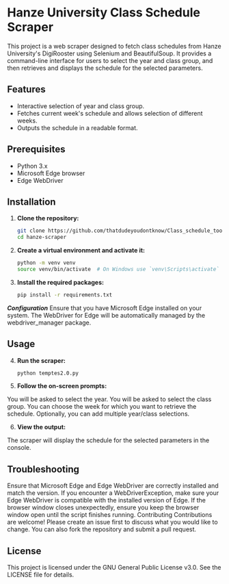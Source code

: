 # Hanze University Class Schedule Scraper

This project is a web scraper designed to fetch class schedules from Hanze University's DigiRooster using Selenium and BeautifulSoup. It provides a command-line interface for users to select the year and class group, and then retrieves and displays the schedule for the selected parameters.

## Features

- Interactive selection of year and class group.
- Fetches current week's schedule and allows selection of different weeks.
- Outputs the schedule in a readable format.

## Prerequisites

- Python 3.x
- Microsoft Edge browser
- Edge WebDriver

## Installation

1. **Clone the repository:**

   ```bash
   git clone https://github.com/thatdudeyoudontknow/Class_schedule_tool/blob/main/temptes2.0.py
   cd hanze-scraper

2. **Create a virtual environment and activate it:**

    ```bash
    python -m venv venv
    source venv/bin/activate  # On Windows use `venv\Scripts\activate`

3. **Install the required packages:**

    ```bash
    pip install -r requirements.txt


***Configuration***
Ensure that you have Microsoft Edge installed on your system. The WebDriver for Edge will be automatically managed by the webdriver_manager package.

## Usage

4. **Run the scraper:**

    ```bash
    python temptes2.0.py

5. **Follow the on-screen prompts:**

You will be asked to select the year.
You will be asked to select the class group.
You can choose the week for which you want to retrieve the schedule.
Optionally, you can add multiple year/class selections.

6. **View the output:**

The scraper will display the schedule for the selected parameters in the console.

## Troubleshooting
Ensure that Microsoft Edge and Edge WebDriver are correctly installed and match the version.
If you encounter a WebDriverException, make sure your Edge WebDriver is compatible with the installed version of Edge.
If the browser window closes unexpectedly, ensure you keep the browser window open until the script finishes running.
Contributing
Contributions are welcome! Please create an issue first to discuss what you would like to change. You can also fork the repository and submit a pull request.

## License
This project is licensed under the GNU General Public License v3.0. See the LICENSE file for details.
